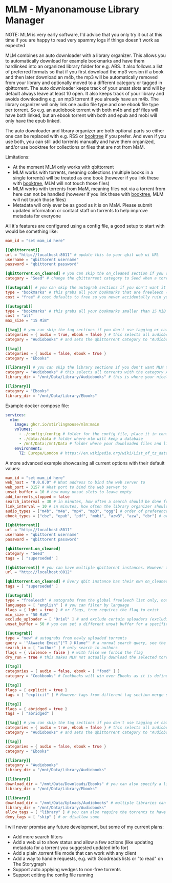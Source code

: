 # MLM - Myanonamouse Library Manager

NOTE: MLM is very early software, I'd advice that you only try it out at this time if you are happy to read very spammy logs if things doesn't work as expected

MLM combines an auto downloader with a library organizer. This allows you to automatically download for example bookmarks and have them hardlinked into an organized library folder for e.g. ABS. It also follows a list of preferred formats so that if you first download the mp3 version if a book and then later download an m4b, the mp3 will be automatically removed from your library and optionally moved to a different category or tagged in qbittorrent.
The auto downloader keeps track of your unsat slots and will by default always leave at least 10 open. It also keeps track of your library and avoids downloading e.g. an mp3 torrent if you already have an m4b.
The library organizer will only link one audio file type and one ebook file type per torrent. So e.g. an audiobook torrent with both m4b and pdf files will have both linked, but an ebook torrent with both and epub and mobi will only have the epub linked.

The auto downloader and library organizer are both optional parts so either one can be replaced with e.g. RSS or [booktree](https://github.com/myxdvz/booktree) if you prefer. And even if you use both, you can still add torrents manually and have them organized, and/or use booktree for collections or files that are not from MaM.

Limitations:
 - At the moment MLM only works with qbittorrent
 - MLM works with torrents, meaning collections (multiple books in a single torrents) will be treated as one book (however if you link these with [booktree](https://github.com/myxdvz/booktree), MLM will not touch those files)
 - MLM works with torrents from MaM, meaning files not via a torrent from here can not be handled (however if you link these with [booktree](https://github.com/myxdvz/booktree), MLM will not touch those files)
 - Metadata will only ever be as good as it is on MaM. Please submit updated information or contact staff on torrents to help improve metadata for everyone

All it's features are configured using a config file, a good setup to start with would be something like:
```toml
mam_id = "set mam_id here"

[[qbittorrent]]
url = "http://localhost:8011" # update this to your qbit web ui URL
username = "qbittorent username"
password = "qbittorent password"

[qbittorrent.on_cleaned] # you can skip the on_cleaned section if you don't want MLM to do anything in qbit when upgrading a book
category = "Seed" # change the qbittorrent category to Seed when a torrent gets replaced with a better one

[[autograb]] # you can skip the autograb sections if you don't want it to grab anything automatically
type = "bookmarks" # this grabs all your bookmarks that are freeleech (global, personal or VIP)
cost = "free" # cost defaults to free so you never accidentally ruin your ratio if you forget to set it

[[autograb]]
type = "bookmarks" # this grabs all your bookmarks smaller than 15 MiB even if they are not freeleech
cost = "all"
max_size = "15 MiB"

[[tag]] # you can skip the tag sections if you don't use tagging or categories in qbittorrent
categories = { audio = true, ebook = false } # this selects all audiobook torrents
category = "Audiobooks" # and sets the qbittorrent category to "Audiobooks"

[[tag]]
categories = { audio = false, ebook = true }
category = "Ebooks"

[[library]] # you can skip the library sections if you don't want MLM to organize a library folder for you
category = "Audiobooks" # this selects all torrents with the category Audiobooks
library_dir = "/mnt/Data/Library/Audiobooks" # this is where your nicely organized audiobooks will end up

[[library]]
category = "Ebooks"
library_dir = "/mnt/Data/Library/Ebooks"
```

Example docker compose file:
```yaml
services:
  mlm:
    image: ghcr.io/stirlingmouse/mlm:main 
    volumes:
      - ./config:/config # folder for the config file, place it in config/config.toml
      - ./data:/data # folder where mlm will keep a database
      - /mnt/Data:/mnt/Data # folder where your downloaded files and library can be accessed from
    environment:
      TZ: Europe/London # https://en.wikipedia.org/wiki/List_of_tz_database_time_zones
```

A more advanced example showcasing all current options with their default values:
```toml
mam_id = "set mam_id here"
web_host = "0.0.0.0" # What address to bind the web server to
web_port = 3157 # What port to bind the web server to
unsat_buffer = 10 # how many unsat slots to leave empty
add_torrents_stopped = false
search_interval = 30 # in minutes, how often a search should be done for the autograbs
link_interval = 10 # in minutes, how often the library organizer should query qbittorent for new torrents
audio_types = ["m4b", "m4a", "mp4", "mp3", "ogg"] # order of preference for audiobook formats, formats not in this list will not be downloaded or linked
ebook_types = ["cbz", "epub", "pdf", "mobi", "azw3", "azw", "cbr"] # order of preference for ebook formats, formats not in this list will not be downloaded or linked

[[qbittorrent]]
url = "http://localhost:8011"
username = "qbittorent username"
password = "qbittorent password"

[qbittorrent.on_cleaned]
category = "Seed"
tags = [ "superseded" ]

[[qbittorrent]] # you can have multiple qbittorent instances. However autograbbed torrents will only be added to the first one
url = "http://localhost:8012"

[qbittorrent.on_cleaned] # Every qbit instance has their own on_cleaned rules
tags = [ "superseded" ]

[[autograb]]
type = "freeleech" # autograbs from the global freeleech list only, not PF or VIP
languages = [ "english" ] # you can filter by language
flags = { lgbt = true } # or flags, true requires the flag to exist
min_size = "50 MiB"
exclude_uploader = [ "Oriel" ] # and exclude certain uploaders (excluding yourself is a good idea if you use multiple clients!)
unsat_buffer = 50 # you can set a different unsat buffer for a specific autograb if you don't want it to overwhelm your slots

[[autograb]]
type = "new" # autograbs from newly uploaded torrents
query = '"Akwaeke Emezi"|"T J Klune"' # a normal search query, see the search guide for what you can do: https://www.myanonamouse.net/guides/?gid=37729
search_in = [ "author" ] # only search in authors
flags = { violence = false } # with false we forbid the flag
dry_run = true # this makes MLM not actually download the selected torrents, only log them, for testing your search

[[tag]]
categories = { audio = false, ebook = [ "food" ] }
category = "Cookbooks" # Cookbooks will win over Ebooks as it is defined first and a torrent can only have one category

[[tag]]
flags = { explicit = true }
tags = [ "explicit" ] # However tags from different tag section merge so a torrent can get both explicit, abridged and one of the categories

[[tag]]
flags = { abridged = true }
tags = [ "abridged" ]

[[tag]] # you can skip the tag sections if you don't use tagging or categories in qbittorrent
categories = { audio = true, ebook = false } # this selects all audiobook torrents
category = "Audiobooks" # and sets the qbittorrent category to "Audiobooks"

[[tag]]
categories = { audio = false, ebook = true }
category = "Ebooks"

[[library]]
category = "Audiobooks"
library_dir = "/mnt/Data/Library/Audiobooks"

[[library]]
download_dir = "/mnt/Data/Downloads/Ebooks" # you can also specify a library using the download_dir
library_dir = "/mnt/Data/Library/Ebooks"

[[library]]
download_dir = "/mnt/Data/Uploads/Audiobooks" # multiple libraries can contribute to the same library dir, for example if you keep your own uploads separate
library_dir = "/mnt/Data/Library/Audiobooks"
allow_tags = [ "library" ] # you can also require the torrents to have certain tags
deny_tags = [ "skip" ] # or disallow some
```

I will never promise any future development, but some of my current plans:
- Add more search filters
- Add a web ui to show status and allow a few actions (like updating metadata for a torrent you suggested updated info for)
- Add a plain .torrent file mode that can work with any client
- Add a way to handle requests, e.g. with Goodreads lists or "to read" on The Storygraph
- Support auto applying wedges to non-free torrents
- Support editing the config file running


